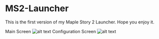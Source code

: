 # MS2-Launcher

This is the first version of my Maple Story 2 Launcher. Hope you enjoy it.

Main Screen
![alt text](https://i.imgur.com/4tt6yEJ.png)
Configuration Screen
![alt text](https://i.imgur.com/ySr13ul.png)
